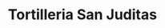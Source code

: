 ---
title: "Tortilleria San Juditas"
url: /ciudad-de-mexico/tortilleria-san-juditas/
shop: panadería
---